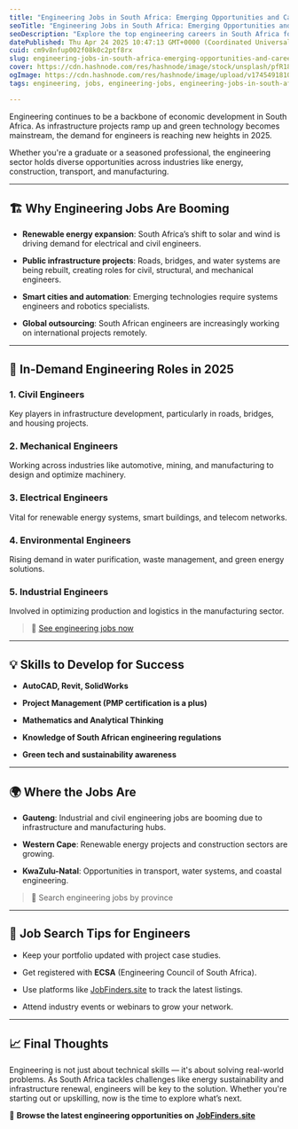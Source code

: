 ```yaml
---
title: "Engineering Jobs in South Africa: Emerging Opportunities and Career Paths in 2025"
seoTitle: "Engineering Jobs in South Africa: Emerging Opportunities and Career Pa"
seoDescription: "Explore the top engineering careers in South Africa for 2025. Learn which roles are in demand, the skills you need, and where to find engineering jobs. Disc"
datePublished: Thu Apr 24 2025 10:47:13 GMT+0000 (Coordinated Universal Time)
cuid: cm9v8nfup002f08k0c2ptf8rx
slug: engineering-jobs-in-south-africa-emerging-opportunities-and-career-paths-in-2025
cover: https://cdn.hashnode.com/res/hashnode/image/stock/unsplash/pfR18JNEMv8/upload/12ec739a35a3c0b1a56796974ad2a796.jpeg
ogImage: https://cdn.hashnode.com/res/hashnode/image/upload/v1745491810613/a2d1369e-1636-4202-9326-9fb6de546683.jpeg
tags: engineering, jobs, engineering-jobs, engineering-jobs-in-south-africa

---
```


Engineering continues to be a backbone of economic development in South Africa. As infrastructure projects ramp up and green technology becomes mainstream, the demand for engineers is reaching new heights in 2025.

Whether you're a graduate or a seasoned professional, the engineering sector holds diverse opportunities across industries like energy, construction, transport, and manufacturing.

---

## 🏗️ Why Engineering Jobs Are Booming

* **Renewable energy expansion**: South Africa’s shift to solar and wind is driving demand for electrical and civil engineers.
    
* **Public infrastructure projects**: Roads, bridges, and water systems are being rebuilt, creating roles for civil, structural, and mechanical engineers.
    
* **Smart cities and automation**: Emerging technologies require systems engineers and robotics specialists.
    
* **Global outsourcing**: South African engineers are increasingly working on international projects remotely.
    

---

## 🔧 In-Demand Engineering Roles in 2025

### 1\. **Civil Engineers**

Key players in infrastructure development, particularly in roads, bridges, and housing projects.

### 2\. **Mechanical Engineers**

Working across industries like automotive, mining, and manufacturing to design and optimize machinery.

### 3\. **Electrical Engineers**

Vital for renewable energy systems, smart buildings, and telecom networks.

### 4\. **Environmental Engineers**

Rising demand in water purification, waste management, and green energy solutions.

### 5\. **Industrial Engineers**

Involved in optimizing production and logistics in the manufacturing sector.

> 🔗 [See engineering jobs now](https://jobfinders.site/jobs/engineering)

---

## 💡 Skills to Develop for Success

* **AutoCAD, Revit, SolidWorks**
    
* **Project Management (PMP certification is a plus)**
    
* **Mathematics and Analytical Thinking**
    
* **Knowledge of South African engineering regulations**
    
* **Green tech and sustainability awareness**
    

---

## 🌍 Where the Jobs Are

* **Gauteng**: Industrial and civil engineering jobs are booming due to infrastructure and manufacturing hubs.
    
* **Western Cape**: Renewable energy projects and construction sectors are growing.
    
* **KwaZulu-Natal**: Opportunities in transport, water systems, and coastal engineering.
    

> 🔗 Search engineering jobs by province

---

## 🎯 Job Search Tips for Engineers

* Keep your portfolio updated with project case studies.
    
* Get registered with **ECSA** (Engineering Council of South Africa).
    
* Use platforms like [JobFinders.site](https://jobfinders.site/jobs/engineering) to track the latest listings.
    
* Attend industry events or webinars to grow your network.
    

---

## 📈 Final Thoughts

Engineering is not just about technical skills — it's about solving real-world problems. As South Africa tackles challenges like energy sustainability and infrastructure renewal, engineers will be key to the solution. Whether you're starting out or upskilling, now is the time to explore what’s next.

🔗 **Browse the latest engineering opportunities on** [**JobFinders.site**](https://jobfinders.site/jobs/engineering)